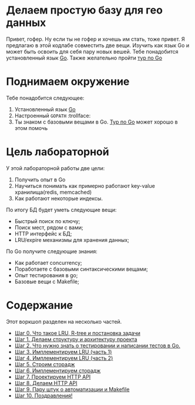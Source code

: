 # Делаем простую базу для гео данных

Привет, гофер. Ну если ты не гофер и хочешь им стать, тоже привет.  Я предлагаю в этой кодлабе совместить две вещи. Изучить как язык Go и может быть освоить для себя пару новых вешей. Тебе понадобится установленный язык [Go](https://golang.org/). Также желательно пройти [тур по Go](https://tour.golang.org/)

# Поднимаем окружение
Тебе понадобится следующее:

1. Установленный язык [Go](https://golang.org/)
2. Настроенный `GOPATH` :trollface:
3. Ты знаком с базовыми вещами в Go. [Тур по Go](https://tour.golang.org/) может хорошо в этом помочь

# Цель лабораторной

У этой лабораторной работы две цели:

1. Получить опыт в Go
2. Научиться понимать как примерно работают key-value хранилища(redis, memcached) 
3. Как работают некоторые индексы.

По итогу БД будет уметь следующие вещи:

* Быстрый поиск по ключу;
* Поиск мест, рядом с вами;
* HTTP интерфейс к БД;
* LRU/expire механизмы для хранения данных;

По Go получите следующие знания:

* Как работает concurrency;
* Поработаете с базовыми синтаксическими вещами;
* Опыт тестирования в go;
* Базовые вещи с Makefile;

# Содержание

Этот воркшоп разделен на несколько частей.

* [Шаг 0. Что такое LRU, R-tree и постановка задачи](step00/README.md)
* [Шаг 1. Делаем структуру и архитектуру проекта](step01/README.md)
* [Шаг 2. Что нужно знать о тестировании и написании тестов в Go.](step02/README.md)
* [Шаг 3. Имплементируем LRU (часть 1)](step03/README.md)
* [Шаг 4. Имплементируем LRU (часть 2)](step04/README.md)
* [Шаг 5. Строим сторадж](step05/README.md)
* [Шаг 6. Имплементируем сторадж](step06/README.md)
* [Шаг 7. Проектируем HTTP API](step07/README.md)
* [Шаг 8. Делаем HTTP API](step08/README.md)
* [Шаг 9. Пару штук о автоматизации и Makefile](step09/README.md)
* [Шаг 10. Поздравления!](step10/README.md)
